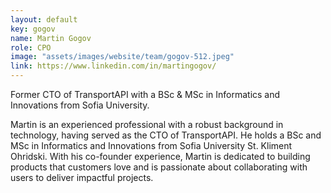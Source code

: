 ```yaml
---
layout: default
key: gogov
name: Martin Gogov
role: CPO
image: "assets/images/website/team/gogov-512.jpeg"
link: https://www.linkedin.com/in/martingogov/
---
```

<p class="shotdis">Former CTO of TransportAPI with a BSc &amp; MSc in Informatics and Innovations from Sofia University.</p>
<p>Martin is an experienced professional with a robust background in technology, having served as the CTO of TransportAPI. He holds a BSc and MSc in Informatics and Innovations from Sofia University St. Kliment Ohridski. With his co-founder experience, Martin is dedicated to building products that customers love and is passionate about collaborating with users to deliver impactful projects.</p>